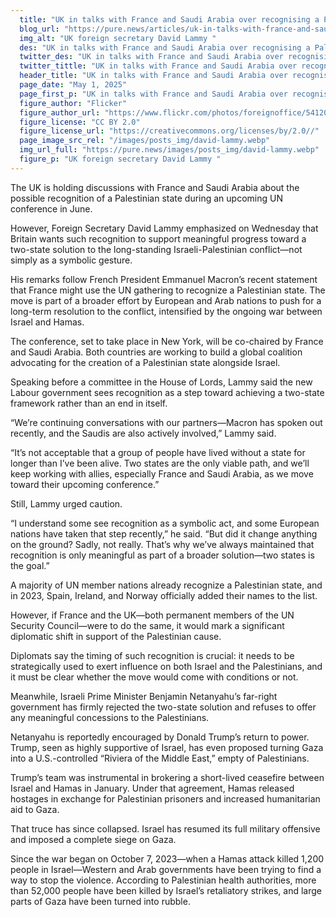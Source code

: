 ```yaml
---
  title: "UK in talks with France and Saudi Arabia over recognising a Palestinian state"
  blog_url: "https://pure.news/articles/uk-in-talks-with-france-and-saudi-arabia-over-palestinian-state"
  img_alt: "UK foreign secretary David Lammy "
  des: "UK in talks with France and Saudi Arabia over recognising a Palestinian state"
  twitter_des: "UK in talks with France and Saudi Arabia over recognising a Palestinian state"
  twitter_tittle: "UK in talks with France and Saudi Arabia over recognising a Palestinian state"
  header_title: "UK in talks with France and Saudi Arabia over recognising a Palestinian state"
  page_date: "May 1, 2025"
  page_first_p: "UK in talks with France and Saudi Arabia over recognising a Palestinian state"
  figure_author: "Flicker"
  figure_author_url: "https://www.flickr.com/photos/foreignoffice/54120731555"
  figure_license: "CC BY 2.0"
  figure_license_url: "https://creativecommons.org/licenses/by/2.0//"
  page_image_src_rel: "/images/posts_img/david-lammy.webp"
  img_url_full: "https://pure.news/images/posts_img/david-lammy.webp"
  figure_p: "UK foreign secretary David Lammy "
---
```


The UK is holding discussions with France and Saudi Arabia about the possible recognition of a Palestinian state during an upcoming UN conference in June.

However, Foreign Secretary David Lammy emphasized on Wednesday that Britain wants such recognition to support meaningful progress toward a two-state solution to the long-standing Israeli-Palestinian conflict—not simply as a symbolic gesture.

His remarks follow French President Emmanuel Macron’s recent statement that France might use the UN gathering to recognize a Palestinian state. The move is part of a broader effort by European and Arab nations to push for a long-term resolution to the conflict, intensified by the ongoing war between Israel and Hamas.

The conference, set to take place in New York, will be co-chaired by France and Saudi Arabia. Both countries are working to build a global coalition advocating for the creation of a Palestinian state alongside Israel.

Speaking before a committee in the House of Lords, Lammy said the new Labour government sees recognition as a step toward achieving a two-state framework rather than an end in itself.

“We’re continuing conversations with our partners—Macron has spoken out recently, and the Saudis are also actively involved,” Lammy said.

“It’s not acceptable that a group of people have lived without a state for longer than I’ve been alive. Two states are the only viable path, and we’ll keep working with allies, especially France and Saudi Arabia, as we move toward their upcoming conference.”

Still, Lammy urged caution.

“I understand some see recognition as a symbolic act, and some European nations have taken that step recently,” he said. “But did it change anything on the ground? Sadly, not really. That’s why we’ve always maintained that recognition is only meaningful as part of a broader solution—two states is the goal.”

A majority of UN member nations already recognize a Palestinian state, and in 2023, Spain, Ireland, and Norway officially added their names to the list.

However, if France and the UK—both permanent members of the UN Security Council—were to do the same, it would mark a significant diplomatic shift in support of the Palestinian cause.

Diplomats say the timing of such recognition is crucial: it needs to be strategically used to exert influence on both Israel and the Palestinians, and it must be clear whether the move would come with conditions or not.

Meanwhile, Israeli Prime Minister Benjamin Netanyahu’s far-right government has firmly rejected the two-state solution and refuses to offer any meaningful concessions to the Palestinians.

Netanyahu is reportedly encouraged by Donald Trump’s return to power. Trump, seen as highly supportive of Israel, has even proposed turning Gaza into a U.S.-controlled “Riviera of the Middle East,” empty of Palestinians.

Trump’s team was instrumental in brokering a short-lived ceasefire between Israel and Hamas in January. Under that agreement, Hamas released hostages in exchange for Palestinian prisoners and increased humanitarian aid to Gaza.

That truce has since collapsed. Israel has resumed its full military offensive and imposed a complete siege on Gaza.

Since the war began on October 7, 2023—when a Hamas attack killed 1,200 people in Israel—Western and Arab governments have been trying to find a way to stop the violence. According to Palestinian health authorities, more than 52,000 people have been killed by Israel’s retaliatory strikes, and large parts of Gaza have been turned into rubble.
